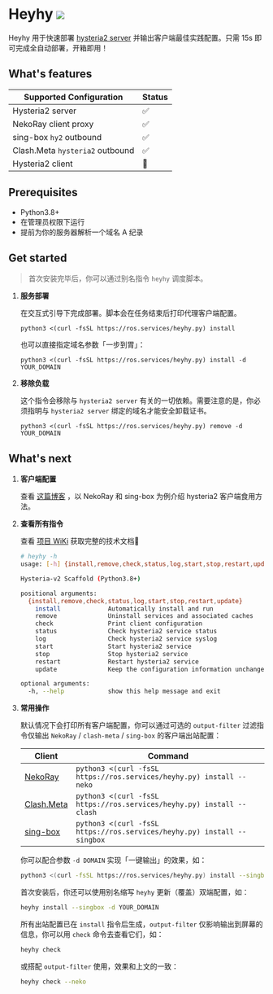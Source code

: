 # Heyhy <a href = "https://t.me/+V1rQL8WFTNxiMjRh"><img src="https://img.shields.io/static/v1?style=social&logo=telegram&label=chat&message=studio" ></a>

Heyhy 用于快速部署 [hysteria2 server](https://github.com/apernet/hysteria) 并输出客户端最佳实践配置。只需 15s 即可完成全自动部署，开箱即用！

## What's features

| Supported Configuration         | Status |
| ------------------------------- | ------ |
| Hysteria2 server                | ✅      |
| NekoRay client proxy            | ✅      |
| sing-box `hy2` outbound         | ✅      |
| Clash.Meta `hysteria2` outbound | ✅      |
| Hysteria2 client                | 🚧      |

## Prerequisites

- Python3.8+
- 在管理员权限下运行
- 提前为你的服务器解析一个域名 A 纪录

## Get started

> 首次安装完毕后，你可以通过别名指令 `heyhy` 调度脚本。

1. **服务部署**

   在交互式引导下完成部署。脚本会在任务结束后打印代理客户端配置。
   ```shell
   python3 <(curl -fsSL https://ros.services/heyhy.py) install
   ```

   也可以直接指定域名参数「一步到胃」：

   ```shell
   python3 <(curl -fsSL https://ros.services/heyhy.py) install -d YOUR_DOMAIN
   ```

2. **移除负载**

   这个指令会移除与 `hysteria2 server` 有关的一切依赖。需要注意的是，你必须指明与 `hysteria2 server` 绑定的域名才能安全卸载证书。

   ```shell
   python3 <(curl -fsSL https://ros.services/heyhy.py) remove -d YOUR_DOMAIN
   ```

## What's next

1. **客户端配置**

    查看 [这篇博客](https://blog.echosec.top/p/hysteria2-tutorial/) ，以 NekoRay 和 sing-box 为例介绍 hysteria2 客户端食用方法。

2. **查看所有指令**

   查看 [项目 WiKi](https://github.com/QIN2DIM/hy2/wiki/Usage) 获取完整的技术文档🐧 

   ```bash
   # heyhy -h
   usage: [-h] {install,remove,check,status,log,start,stop,restart,update} ...
   
   Hysteria-v2 Scaffold (Python3.8+)
   
   positional arguments:
     {install,remove,check,status,log,start,stop,restart,update}
       install             Automatically install and run
       remove              Uninstall services and associated caches
       check               Print client configuration
       status              Check hysteria2 service status
       log                 Check hysteria2 service syslog
       start               Start hysteria2 service
       stop                Stop hysteria2 service
       restart             Restart hysteria2 service
       update              Keep the configuration information unchanged, only update the service
   
   optional arguments:
     -h, --help            show this help message and exit
   ```

3. **常用操作**

   默认情况下会打印所有客户端配置，你可以通过可选的 `output-filter` 过滤指令仅输出 `NekoRay` / `clash-meta` / `sing-box` 的客户端出站配置：

   | Client                                                       | Command                                                      |
   | ------------------------------------------------------------ | ------------------------------------------------------------ |
   | [NekoRay](https://matsuridayo.github.io/n-extra_core/)       | `python3 <(curl -fsSL https://ros.services/heyhy.py) install --neko` |
   | [Clash.Meta](https://wiki.metacubex.one/config/proxies/tuic/) | `python3 <(curl -fsSL https://ros.services/heyhy.py) install --clash` |
   | [sing-box](https://sing-box.sagernet.org/configuration/outbound/tuic/) | `python3 <(curl -fsSL https://ros.services/heyhy.py) install --singbox` |

   你可以配合参数 `-d DOMAIN` 实现「一键输出」的效果，如：

   ```bash
   python3 <(curl -fsSL https://ros.services/heyhy.py) install --singbox -d YOUR_DOMAIN
   ```

   首次安装后，你还可以使用别名缩写 `heyhy` 更新（覆盖）双端配置，如：

   ```bash
   heyhy install --singbox -d YOUR_DOMAIN
   ```

   所有出站配置已在 `install` 指令后生成，`output-filter` 仅影响输出到屏幕的信息，你可以用 `check` 命令去查看它们，如：

   ```bash
   heyhy check
   ```

   或搭配 `output-filter` 使用，效果和上文的一致：

   ```bash
   heyhy check --neko
   ```
